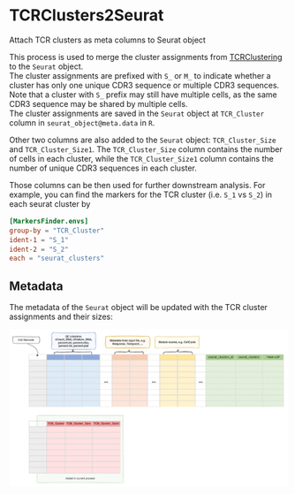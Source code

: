# TCRClusters2Seurat

Attach TCR clusters as meta columns to Seurat object



This process is used to merge the cluster assignments from
[TCRClustering](./TCRClustering.md) to the `Seurat` object.<br />
The cluster assignments are prefixed with `S_` or `M_` to indicate whether
a cluster has only one unique CDR3 sequence or multiple CDR3 sequences.<br />
Note that a cluster with `S_` prefix may still have multiple cells,
as the same CDR3 sequence may be shared by multiple cells.<br />
The cluster assignments are saved in the `Seurat` object at `TCR_Cluster`
column in `seurat_object@meta.data` in `R`.<br />

Other two columns are also added to the `Seurat` object: `TCR_Cluster_Size`
and `TCR_Cluster_Size1`. The `TCR_Cluster_Size` column contains the number of
cells in each cluster, while the `TCR_Cluster_Size1` column contains the
number of unique CDR3 sequences in each cluster.<br />

Those columns can be then used for further downstream analysis. For example,
you can find the markers for the TCR cluster (i.e. `S_1` vs `S_2`) in
each seurat cluster by

```toml
[MarkersFinder.envs]
group-by = "TCR_Cluster"
ident-1 = "S_1"
ident-2 = "S_2"
each = "seurat_clusters"
```

## Metadata

The metadata of the `Seurat` object will be updated with the TCR cluster
assignments and their sizes:<br />

![TCRClusters2Seurat-metadata](../processes/images/TCRClusters2Seurat-metadata.png)

